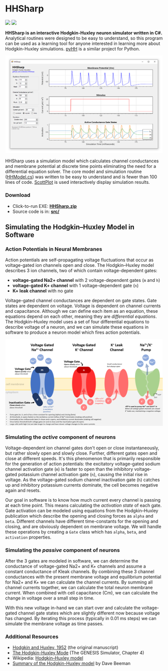 # HHSharp

[![](https://img.shields.io/azure-devops/build/swharden/swharden/3?label=Build&logo=azure%20pipelines)](https://dev.azure.com/swharden/swharden/_build/latest?definitionId=3&branchName=master)
[![](https://img.shields.io/azure-devops/tests/swharden/swharden/3?label=Tests&logo=azure%20pipelines)](https://dev.azure.com/swharden/swharden/_build/latest?definitionId=3&branchName=master)

**HHSharp is an interactive Hodgkin-Huxley neuron simulator written in C#.** Analytical routines were designed to be easy to understand, so this program can be used as a learning tool for anyone interested in learning more about Hodgkin-Huxley simulations. [pyHH](https://github.com/swharden/pyHH) is a similar project for Python.

![](dev/screenshot.png)

HHSharp uses a simulation model which calculates channel conductances and membrane potential at discrete time points eliminating the need for a differential equation solver. The core model and simulation routine ([HHModel.cs](src/HHSharp/HHModel.cs)) was written to be easy to understand and is fewer than 100 lines of code. [ScottPlot](https://github.com/swharden/ScottPlot) is used interactively display simulation results.

### Download
* Click-to-run EXE: **[HHSharp.zip](/download/HHSharp.zip)**
* Source code is in: **[src/](/download/)**

## Simulating the Hodgkin–Huxley Model in Software

### Action Potentials in Neural Membranes
Action potentials are self-propagating voltage fluctuations that occur as voltage-gated ion channels open and close. The Hodgkin–Huxley model describes 3 ion channels, two of which contain voltage-dependent gates:
* **voltage-gated Na2+ channel** with 2 voltage-dependent gates (`m` and `h`)
* **voltage-gated K+ channel** with 1 voltage-dependent gate (`n`)
* **K+ leak channel** with no gate

Voltage-gated channel conductances are dependent on gate states. Gate states are dependent on voltage. Voltage is dependent on channel currents and capacitance. Although we can define each item as an equation, these equations depend on each other, meaning they are _differential equations_. The Hodgkin–Huxley model uses a set of four differential equations to describe voltage of a neuron, and we can simulate these equations in software to produce a neuron model which fires action potentials.

![](/dev/theory.png)

### Simulating the _active_ component of neurons

Voltage-dependent ion channel gates don't open or close instantaneously, but rather slowly open and slowly close. Further, different gates open and close at different speeds. It's this phenomenon that is primarily responsible for the generation of action potentials: the excitatory voltage-gated sodium channel activation gate (`m`) is faster to open than the inhibitory voltage-gated potassium channel activation gate (`n`), causing the initial rise in voltage. As the voltage-gated sodium channel inactivation gate (`h`) catches up and inhibitory potassium currents dominate, the cell becomes negative again and resets. 

Our goal in software is to know how much current every channel is passing at each time point. This means calculating the _activation state_ of each gate. Gate activation can be modeled using equations from the Hodgkin–Huxley publication which describe the opening and closing forces as `alpha` and `beta`. Different channels have different time-constants for the opening and closing, and are obviously dependent on membrane voltage. We will handle these operations by creating a `Gate` class which has `alpha`, `beta`, and `activation` properties.

### Simulating the _passive_ component of neurons

After the 3 gates are modeled in software, we can determine the conductance of voltage-gated Na2+ and K+ channels and assume a constant conductance of Kleak channels. By combining these 3 channel conductances with the present membrane voltage and equilibrium potential for Na2+ and K+ we can calculate the channel currents. By summing all channel currents together, we can calculate the total neuron membrane current. When combined with cell capacitance (Cm), we can calculate the change in voltage over a small step in time. 

With this new voltage in-hand we can start over and calculate the voltage-gated channel gate states which are slightly different now because voltage has changed. By iterating this process (typically in 0.01 ms steps) we can simulate the membrane voltage as time passes.

### Additional Resources
* [Hodgkin and Huxley, 1952](https://www.ncbi.nlm.nih.gov/pmc/articles/PMC1392413/pdf/jphysiol01442-0106.pdf) (the original manuscript)
* [The Hodgkin-Huxley Mode](http://www.genesis-sim.org/GENESIS/iBoG/iBoGpdf/chapt4.pdf) (The GENESIS Simulator, Chapter 4)
* Wikipedia: [Hodgkin–Huxley model](https://en.wikipedia.org/wiki/Hodgkin%E2%80%93Huxley_model)
* [Summary of the Hodgkin-Huxley model](http://ecee.colorado.edu/~ecen4831/HHsumWWW/HHsum.html) by Dave Beeman
